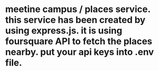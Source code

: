 # meetine campus / places service. this service has been created by using express.js. it is using foursquare API to fetch the places nearby. put your api keys into .env file.
